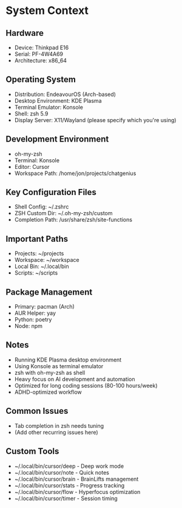 # System Context

## Hardware
- Device: Thinkpad E16
- Serial: PF-4W4A69
- Architecture: x86_64

## Operating System
- Distribution: EndeavourOS (Arch-based)
- Desktop Environment: KDE Plasma
- Terminal Emulator: Konsole
- Shell: zsh 5.9
- Display Server: X11/Wayland (please specify which you're using)

## Development Environment
- oh-my-zsh
- Terminal: Konsole
- Editor: Cursor
- Workspace Path: /home/jon/projects/chatgenius

## Key Configuration Files
- Shell Config: ~/.zshrc
- ZSH Custom Dir: ~/.oh-my-zsh/custom
- Completion Path: /usr/share/zsh/site-functions

## Important Paths
- Projects: ~/projects
- Workspace: ~/workspace
- Local Bin: ~/.local/bin
- Scripts: ~/scripts

## Package Management
- Primary: pacman (Arch)
- AUR Helper: yay
- Python: poetry
- Node: npm

## Notes
- Running KDE Plasma desktop environment
- Using Konsole as terminal emulator
- zsh with oh-my-zsh as shell
- Heavy focus on AI development and automation
- Optimized for long coding sessions (80-100 hours/week)
- ADHD-optimized workflow

## Common Issues
- Tab completion in zsh needs tuning
- (Add other recurring issues here)

## Custom Tools
- ~/.local/bin/cursor/deep - Deep work mode
- ~/.local/bin/cursor/note - Quick notes
- ~/.local/bin/cursor/brain - BrainLifts management
- ~/.local/bin/cursor/stats - Progress tracking
- ~/.local/bin/cursor/flow - Hyperfocus optimization
- ~/.local/bin/cursor/timer - Session timing 